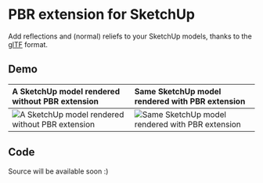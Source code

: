PBR extension for SketchUp
==========================

Add reflections and (normal) reliefs to your SketchUp models, thanks to the [glTF](https://github.com/KhronosGroup/glTF/) format.

Demo
----

A SketchUp model rendered **without** PBR extension | Same SketchUp model rendered **with** PBR extension
:--- | :---
![A SketchUp model rendered without PBR extension](https://github.com/SamuelTalletSabathe/pbr-extension-for-sketchup/raw/master/pbr/Demo/a-sketchup-model-rendered-without-pbr-extension.png) | ![Same SketchUp model rendered with PBR extension](https://github.com/SamuelTalletSabathe/pbr-extension-for-sketchup/raw/master/pbr/Demo/same-sketchup-model-rendered-with-pbr-extension.png)

Code
----

Source will be available soon :)
